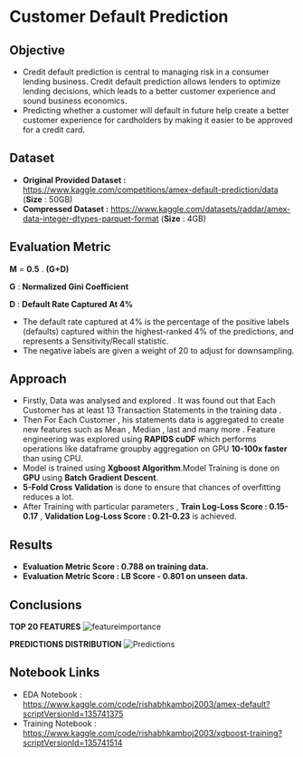 # Customer Default Prediction

## Objective 
- Credit default prediction is central to managing risk in a consumer lending business. Credit default prediction allows lenders to optimize lending decisions, which leads to a better customer experience and sound business economics.
- Predicting whether a customer will default in future help create a better customer experience for cardholders by making it easier to be approved for a credit card.

## Dataset 
- **Original Provided Dataset :** https://www.kaggle.com/competitions/amex-default-prediction/data (**Size** : 50GB)
- **Compressed Dataset :** https://www.kaggle.com/datasets/raddar/amex-data-integer-dtypes-parquet-format (**Size** : 4GB)

 ## Evaluation Metric 

 **M** = **0.5** . **(G+D)**

 **G** : **Normalized Gini Coefficient**
 
 **D** : **Default Rate Captured At 4%**

- The default rate captured at 4% is the percentage of the positive labels (defaults) captured within the highest-ranked 4% of the predictions, and represents a Sensitivity/Recall statistic.
-  The negative labels are given a weight of 20 to adjust for downsampling.

## Approach 

- Firstly, Data was analysed and explored . It was found out that Each Customer has at least 13 Transaction Statements in the training data .
- Then For Each Customer , his statements data is aggregated to create new features such as Mean , Median , last and many more .
  Feature engineering was explored using **RAPIDS cuDF** which performs operations like dataframe groupby aggregation on GPU **10-100x faster** than using CPU.
- Model is trained using **Xgboost Algorithm**.Model Training is done on **GPU** using **Batch Gradient Descent**.
- **5-Fold Cross Validation** is done to ensure that chances of overfitting reduces a lot.
- After Training with particular parameters , **Train Log-Loss Score : 0.15-0.17** , **Validation Log-Loss Score : 0.21-0.23** is
  achieved.

## Results

- **Evaluation Metric Score : 0.788 on training data.**
- **Evaluation Metric Score : LB Score - 0.801 on unseen data.**

## Conclusions 

**TOP 20 FEATURES**
![featureimportance](https://github.com/VectorNd/Customer_Default_Prediction/assets/111004091/fcefae65-306d-4f1a-9a5a-c42e568d7aab)

**PREDICTIONS DISTRIBUTION**
![Predictions](https://github.com/VectorNd/Customer_Default_Prediction/assets/111004091/259996ff-61b9-43dd-b4e6-93fe5c3ef1ed)

## Notebook Links 

- EDA Notebook : https://www.kaggle.com/code/rishabhkamboj2003/amex-default?scriptVersionId=135741375
- Training Notebook : https://www.kaggle.com/code/rishabhkamboj2003/xgboost-training?scriptVersionId=135741514
